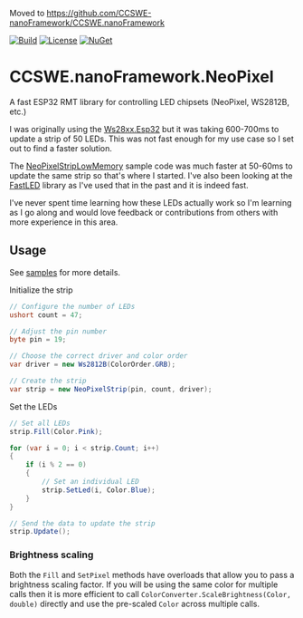 Moved to https://github.com/CCSWE-nanoFramework/CCSWE.nanoFramework

[![Build](https://github.com/CCSWE-nanoFramework/CCSWE.nanoFramework.NeoPixel/actions/workflows/build-solution.yml/badge.svg)](https://github.com/CCSWE-nanoFramework/CCSWE.nanoFramework.NeoPixel/actions/workflows/build-solution.yml) [![License](https://img.shields.io/badge/License-MIT-blue.svg)](LICENSE) [![NuGet](https://img.shields.io/nuget/dt/CCSWE.nanoFramework.NeoPixel.svg?label=NuGet&style=flat&logo=nuget)](https://www.nuget.org/packages/CCSWE.nanoFramework.NeoPixel/) 

# CCSWE.nanoFramework.NeoPixel

A fast ESP32 RMT library for controlling LED chipsets (NeoPixel, WS2812B, etc.)

I was originally using the [Ws28xx.Esp32](https://github.com/nanoframework/nanoFramework.IoT.Device/tree/develop/devices/Ws28xx.Esp32) but it was taking 600-700ms to update a strip of 50 LEDs. This was not fast enough for my use case so I set out to find a faster solution.

The [NeoPixelStripLowMemory](https://github.com/nanoframework/Samples/tree/main/samples/Hardware.Esp32.Rmt/NeoPixelStripLowMemory) sample code was much faster at 50-60ms to update the same strip so that's where I started. I've also been looking at the [FastLED](https://github.com/FastLED/FastLED) library as I've used that in the past and it is indeed fast.

I've never spent time learning how these LEDs actually work so I'm learning as I go along and would love feedback or contributions from others with more experience in this area.

## Usage
See [samples](https://github.com/CCSWE-nanoFramework/CCSWE.nanoFramework.NeoPixel/tree/master/CCSWE.nanoFramework.NeoPixel.Samples) for more details.

Initialize the strip
```c#
// Configure the number of LEDs
ushort count = 47;

// Adjust the pin number
byte pin = 19;

// Choose the correct driver and color order
var driver = new Ws2812B(ColorOrder.GRB);

// Create the strip
var strip = new NeoPixelStrip(pin, count, driver);
```

Set the LEDs
```c#
// Set all LEDs
strip.Fill(Color.Pink);

for (var i = 0; i < strip.Count; i++)
{
    if (i % 2 == 0)
    {
        // Set an individual LED
        strip.SetLed(i, Color.Blue);
    }
}

// Send the data to update the strip
strip.Update();
```

### Brightness scaling

Both the `Fill` and `SetPixel` methods have overloads that allow you to pass a brightness scaling factor. If you will be using the same color for multiple calls then it is more efficient to call `ColorConverter.ScaleBrightness(Color, double)` directly and use the pre-scaled `Color` across multiple calls.